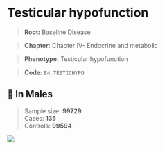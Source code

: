 # Testicular hypofunction

> **Root:** Baseline Disease  

> **Chapter:** Chapter IV- Endocrine and metabolic  

> **Phenotype:** Testicular hypofunction  

> **Code:** `E4_TESTICHYPO`

## 👨 In Males  
> Sample size: **99729**  
> Cases: **135**  
> Controls: **99594**
<img src="/Disease/Figures/ALL/Incidence/E4_TESTICHYPO.png"/>
<CsvTable src="/Disease/Data/ALL/Incidence/COX_E4_TESTICHYPO.csv" label="🔍 View full results" />

